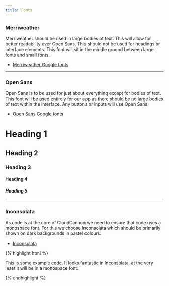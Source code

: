 ```yaml
---
title: Fonts
---
```


### Merriweather
Merriweather should be used in large bodies of text. This will allow for better readability over Open Sans. This should not be used for headings or interface elements. This font will sit in the middle ground between large fonts and small fonts.

* [Merriweather Google fonts](https://www.google.com/fonts/specimen/Merriweather)

---------------------------------------

### Open Sans
Open Sans is to be used for just about everything except for bodies of text. This font will be used entirely for our app as there should be no large bodies of text within the interface. Any buttons or inputs will use Open Sans.

* [Open Sans Google fonts](https://www.google.com/fonts/specimen/Open+Sans)

<h1>Heading 1</h1>
<h2>Heading 2</h2>
<h3>Heading 3</h3>
<h4>Heading 4</h4>
<h5>Heading 5</h5>

---------------------------------------

### Inconsolata
As code is at the core of CloudCannon we need to ensure that code uses a monospace font. For this we choose Inconsolata which should be primarily shown on dark backgrounds in pastel colours.

* [Inconsolata](https://www.google.com/fonts/specimen/Inconsolata)

{% highlight html %}
<p>This is some example code. It looks fantastic in Inconsolata, at the very least it will be in a monospace font.</p>
{% endhighlight %}
